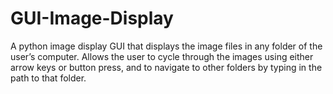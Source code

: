 # GUI-Image-Display
A python image display GUI that displays the image files in any folder of the user’s computer.  Allows the user to cycle through the images using either arrow keys or button press, and to navigate to other folders by typing in the path to that folder. 
